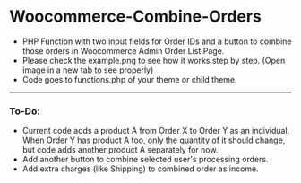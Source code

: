 # Woocommerce-Combine-Orders
 - PHP Function with two input fields for Order IDs and a button to combine those orders in Woocommerce Admin Order List Page.
 - Please check the example.png to see how it works step by step. (Open image in a new tab to see properly)
 - Code goes to functions.php of your theme or child theme.

---

### To-Do: 
- Current code adds a product A from Order X to Order Y as an individual. When Order Y has product A too, only the quantity of it should change, but code adds another product A separately for now.
- Add another button to combine selected user's processing orders.
- Add extra charges (like Shipping) to combined order as income.
